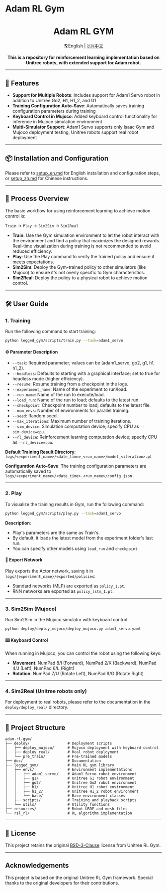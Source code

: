 # Adam RL Gym

<div align="center">
  <h1 align="center">Adam RL GYM</h1>
  <p align="center">
    <span> 🌎English </span> | <a href="README_zh.md"> 🇨🇳中文 </a>
  </p>
</div>

<p align="center">
  <strong>This is a repository for reinforcement learning implementation based on Unitree robots, with extended support for Adam robot.</strong> 
</p>

---

## 🌟 Features

- **Support for Multiple Robots**: Includes support for Adam1 Servo robot in addition to Unitree Go2, H1, H1_2, and G1
- **Training Configuration Auto-Save**: Automatically saves training configuration parameters during training
- **Keyboard Control in Mujoco**: Added keyboard control functionality for inference in Mujoco simulation environment
- **Multi-Simulator Support**: Adam1 Servo supports only Isaac Gym and Mujoco deployment testing, Unitree robots support real robot deployment

---

## 📦 Installation and Configuration

Please refer to [setup_en.md](/doc/setup_en.md) for English installation and configuration steps, or [setup_zh.md](/doc/setup_zh.md) for Chinese instructions.

---

## 🔁 Process Overview

The basic workflow for using reinforcement learning to achieve motion control is:

`Train` → `Play` → `Sim2Sim` → `Sim2Real`

- **Train**: Use the Gym simulation environment to let the robot interact with the environment and find a policy that maximizes the designed rewards. Real-time visualization during training is not recommended to avoid reduced efficiency.
- **Play**: Use the Play command to verify the trained policy and ensure it meets expectations.
- **Sim2Sim**: Deploy the Gym-trained policy to other simulators (like Mujoco) to ensure it's not overly specific to Gym characteristics.
- **Sim2Real**: Deploy the policy to a physical robot to achieve motion control.

---

## 🛠️ User Guide

### 1. Training

Run the following command to start training:

```bash
python legged_gym/scripts/train.py --task=adam1_servo
```

#### ⚙️ Parameter Description
- `--task`: Required parameter; values can be (adam1_servo, go2, g1, h1, h1_2).
- `--headless`: Defaults to starting with a graphical interface; set to true for headless mode (higher efficiency).
- `--resume`: Resume training from a checkpoint in the logs.
- `--experiment_name`: Name of the experiment to run/load.
- `--run_name`: Name of the run to execute/load.
- `--load_run`: Name of the run to load; defaults to the latest run.
- `--checkpoint`: Checkpoint number to load; defaults to the latest file.
- `--num_envs`: Number of environments for parallel training.
- `--seed`: Random seed.
- `--max_iterations`: Maximum number of training iterations.
- `--sim_device`: Simulation computation device; specify CPU as `--sim_device=cpu`.
- `--rl_device`: Reinforcement learning computation device; specify CPU as `--rl_device=cpu`.

**Default Training Result Directory**: `logs/<experiment_name>/<date_time>_<run_name>/model_<iteration>.pt`

**Configuration Auto-Save**: The training configuration parameters are automatically saved to `logs/<experiment_name>/<date_time>_<run_name>/config.json`

---

### 2. Play

To visualize the training results in Gym, run the following command:

```bash
python legged_gym/scripts/play.py --task=adam1_servo
```

**Description**:

- Play's parameters are the same as Train's.
- By default, it loads the latest model from the experiment folder's last run.
- You can specify other models using `load_run` and `checkpoint`.

#### 💾 Export Network

Play exports the Actor network, saving it in `logs/{experiment_name}/exported/policies`:
- Standard networks (MLP) are exported as `policy_1.pt`.
- RNN networks are exported as `policy_lstm_1.pt`.

---

### 3. Sim2Sim (Mujoco)

Run Sim2Sim in the Mujoco simulator with keyboard control:

```bash
python deploy/deploy_mujoco/deploy_mujoco.py adam1_servo.yaml
```

#### ⌨️ Keyboard Control

When running in Mujoco, you can control the robot using the following keys:
- **Movement**: NumPad 8/I (Forward), NumPad 2/K (Backward), NumPad 4/J (Left), NumPad 6/L (Right)
- **Rotation**: NumPad 7/U (Rotate Left), NumPad 9/O (Rotate Right)

---

### 4. Sim2Real (Unitree robots only)

For deployment to real robots, please refer to the documentation in the `deploy/deploy_real/` directory.

---

## 📁 Project Structure

```
adam-rl-gym/
├── deploy/                 # Deployment scripts
│   ├── deploy_mujoco/      # Mujoco deployment with keyboard control
│   ├── deploy_real/        # Real robot deployment
│   └── pre_train/          # Pre-trained models
├── doc/                    # Documentation
├── legged_gym/             # Main RL gym library
│   ├── envs/               # Environment implementations
│   │   ├── adam1_servo/    # Adam1 Servo robot environment
│   │   ├── g1/             # Unitree G1 robot environment
│   │   ├── go2/            # Unitree Go2 robot environment
│   │   ├── h1/             # Unitree H1 robot environment
│   │   ├── h1_2/           # Unitree H1_2 robot environment
│   │   └── base/           # Base environment classes
│   ├── scripts/            # Training and playback scripts
│   └── utils/              # Utility functions
├── resources/              # Robot URDF and mesh files
└── rsl_rl/                 # RL algorithm implementation
```

---

## 📝 License

This project retains the original [BSD-3-Clause](LICENSE) license from Unitree RL Gym.

---

## Acknowledgements

This project is based on the original Unitree RL Gym framework. Special thanks to the original developers for their contributions.